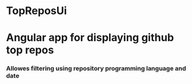 # TopReposUi

# Angular app for displaying github top repos

### Allowes filtering using repository programming language and date
